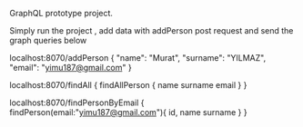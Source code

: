 GraphQL prototype project.

Simply run the project , add data with addPerson post request and send the graph queries below

localhost:8070/addPerson
{
"name": "Murat",
"surname": "YILMAZ",
"email": "yimu187@gmail.com"
}

localhost:8070/findAll
{
findAllPerson {
name
surname
email
    }
}


localhost:8070/findPersonByEmail
{
findPerson(email:"yimu187@gmail.com"){
id,
name
surname
}
}
